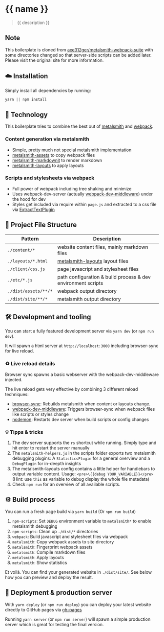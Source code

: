 # {{ name }}

> {{ description }}

## Note

This boilerplate is cloned from [axe312ger/metalsmith-webpack-suite](https://github.com/axe312ger/metalsmith-webpack-suite) with some directories changed so that server-side scripts can be added later. Please visit the original site for more information.

## :cloud: Installation

Simply install all dependencies by running:

```js
yarn || npm install
```

## :rocket: Technology

This boilerplate tries to combine the best out of [metalsmith](http://www.metalsmith.io/) and [webpack](webpack.js.org).

### Content generation via metalsmith

* Simple, pretty much not special metalsmith implementation
* [metalsmith-assets](https://github.com/treygriffith/metalsmith-assets) to copy webpack files
* [metalsmith-markdownit](https://github.com/segmentio/metalsmith-markdown) to render markdown
* [metalsmith-layouts](https://github.com/superwolff/metalsmith-layouts) to apply layouts


### Scripts and stylesheets via webpack

* Full power of webpack including tree shaking and minimize
* Uses webpack-dev-server (actually [webpack-dev-middleware](https://github.com/webpack/webpack-dev-middleware)) under the hood for dev
* Styles get included via require within `page.js` and extracted to a css file via [ExtractTextPlugin](https://github.com/webpack-contrib/extract-text-webpack-plugin)

## :bookmark_tabs: Project File Structure
|Pattern|Description|
|-|-|
|`./content/*` | website content files, mainly markdown files|
|`./layouts/*.html` | [metalsmith-layouts](https://github.com/superwolff/metalsmith-layouts) layout files|
|`./client/css,js` | page javascript and stylesheet files|
|`./etc/*.js`  | path configuration & build process & dev environment scripts|
|`./dist/assets/**/*` | webpack output directory|
|`./dist/site/**/*` | metalsmith output directory|

## :hammer_and_wrench: Development and tooling

You can start a fully featured development server via `yarn dev` (or `npm run dev`).

It will spawn a html server at `http://localhost:3000` including browser-sync for live reload.

### :recycle: Live reload details

Browser sync spawns a basic webserver with the webpack-dev-middleware injected.

The live reload gets very effective by combining 3 different reload techniques:

* [browser-sync](https://browsersync.io/): Rebuilds metalsmith when content or layouts change.
* [webpack-dev-middleware](https://github.com/webpack/webpack-dev-middleware): Triggers browser-sync when webpack files like scripts or styles change
* [nodemon](https://github.com/remy/nodemon): Restarts dev server when build scripts or config changes

### :bulb: Tipps & tricks

1. The dev server supports the `rs` shortcut while running. Simply type and hit enter to restart the server manually
2. The `metalsmith-helpers.js` in the scripts folder exports two metalsmith debugging plugins: A `StatisticsPlugin` for a general overview and a `DebugPlugin` for in-deepth insights
3. The metalsmith-layouts config contains a little helper for handlebars to output variable content. Usage: `<pre>\{{debug YOUR_VARIABLE}}</pre>` (Hint: use `this` as variable to debug display the whole file metadata)
4. Check `npm run` for an overview of all available scripts.

## :gear: Build process

You can run a fresh page build via `yarn build` (Or `npm run build`)

1. `npm-scripts`: Set `DEBUG` environment variable to `metalsmith*` to enable metalsmith debugging
2. `npm-scripts`: Clean up `./dist/*` directories
3. `webpack`: Build javascript and stylesheet files via webpack
4. `metalsmith`: Copy webpack assets to site directory
5. `metalsmith`: Fingerprint webpack assets
6. `metalsmith`: Compile markdown files
7. `metalsmith`: Apply layouts
8. `metalsmith`: Show statistics

Et voilà. You can find your generated website in `./dist/site/`. See below how you can preview and deploy the result.

## :ship: Deployment & production server

With `yarn deploy` (or `npm run deploy`) you can deploy your latest website directly to GitHub pages via [gh-pages](https://www.npmjs.com/package/gh-pages)

Running `yarn server` (or `npm run server`) will spawn a simple production server which is great for testing the final version.

